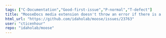 ```yaml
---
tags: ["C-Documentation","Good-first-issue","P-normal","T-defect"]
title: "MooseDocs media extension doesn't throw an error if there is a syntax issue in an option"
html_url: "https://github.com/idaholab/moose/issues/23763"
user: "cticenhour"
repo: "idaholab/moose"
---
```


